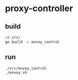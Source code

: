 # proxy-controller

## build

```bash
cd src/
go build -o envoy_control
```

## run

```bash
./src/envoy_control
./envoy.sh
```